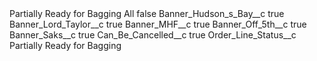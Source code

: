 <?xml version="1.0" encoding="UTF-8"?>
<CustomMetadata xmlns="http://soap.sforce.com/2006/04/metadata" xmlns:xsi="http://www.w3.org/2001/XMLSchema-instance" xmlns:xsd="http://www.w3.org/2001/XMLSchema">
    <label>Partially Ready for Bagging All</label>
    <protected>false</protected>
    <values>
        <field>Banner_Hudson_s_Bay__c</field>
        <value xsi:type="xsd:boolean">true</value>
    </values>
    <values>
        <field>Banner_Lord_Taylor__c</field>
        <value xsi:type="xsd:boolean">true</value>
    </values>
    <values>
        <field>Banner_MHF__c</field>
        <value xsi:type="xsd:boolean">true</value>
    </values>
    <values>
        <field>Banner_Off_5th__c</field>
        <value xsi:type="xsd:boolean">true</value>
    </values>
    <values>
        <field>Banner_Saks__c</field>
        <value xsi:type="xsd:boolean">true</value>
    </values>
    <values>
        <field>Can_Be_Cancelled__c</field>
        <value xsi:type="xsd:boolean">true</value>
    </values>
    <values>
        <field>Order_Line_Status__c</field>
        <value xsi:type="xsd:string">Partially Ready for Bagging</value>
    </values>
</CustomMetadata>
